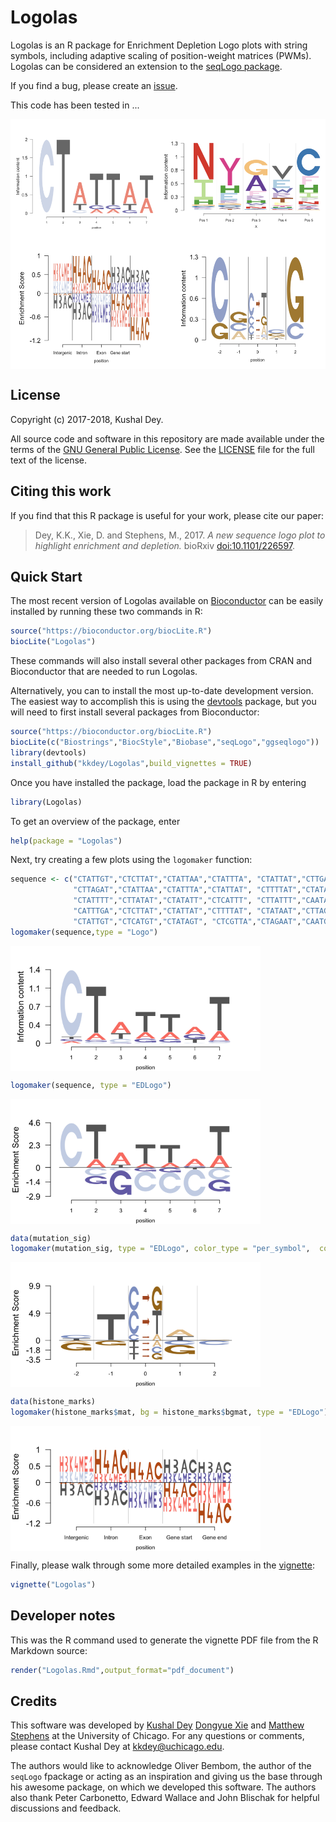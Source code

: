 # Logolas

Logolas is an R package for Enrichment Depletion Logo plots with
string symbols, including adaptive scaling of position-weight matrices
(PWMs). Logolas can be considered an extension to the
[seqLogo package](https://doi.org/doi:10.18129/B9.bioc.seqLogo).

If you find a bug, please create an
[issue](https://github.com/kkdey/Logolas/issues).

This code has been tested in ...

<img src="utils/figures/misc2.png" alt="misc"
  height="400" width="700" align = "middle">

## License

Copyright (c) 2017-2018, Kushal Dey.

All source code and software in this repository are made available
under the terms of the [GNU General Public
License](http://www.gnu.org/licenses/gpl.html). See the
[LICENSE](LICENSE) file for the full text of the license.

## Citing this work

If you find that this R package is useful for your work, please cite
our paper:

> Dey, K.K., Xie, D. and Stephens, M., 2017. *A new sequence logo plot
to highlight enrichment and depletion.* bioRxiv
[doi:10.1101/226597](https://doi.org/10.1101/226597).

## Quick Start

The most recent version of Logolas available on
[Bioconductor](https://doi.org/doi:10.18129/B9.bioc.Logolas) can be
easily installed by running these two commands in R:

```R
source("https://bioconductor.org/biocLite.R")
biocLite("Logolas")
```

These commands will also install several other packages from CRAN and
Bioconductor that are needed to run Logolas.

Alternatively, you can to install the most up-to-date development
version. The easiest way to accomplish this is using the
[devtools](http://www.r-pkg.org/pkg/devtools) package, but you will
need to first install several packages from Bioconductor:

```R
source("https://bioconductor.org/biocLite.R")
biocLite(c("Biostrings","BiocStyle","Biobase","seqLogo","ggseqlogo"))
library(devtools)
install_github("kkdey/Logolas",build_vignettes = TRUE)
```

Once you have installed the package, load the package in R by entering

```R
library(Logolas)
```

To get an overview of the package, enter

```R
help(package = "Logolas")
```

Next, try creating a few plots using the `logomaker` function:

```R
sequence <- c("CTATTGT","CTCTTAT","CTATTAA","CTATTTA", "CTATTAT","CTTGAAT",
              "CTTAGAT","CTATTAA","CTATTTA","CTATTAT", "CTTTTAT","CTATAGT",
              "CTATTTT","CTTATAT","CTATATT","CTCATTT", "CTTATTT","CAATAGT",
              "CATTTGA","CTCTTAT","CTATTAT","CTTTTAT", "CTATAAT","CTTAGGT",
              "CTATTGT","CTCATGT","CTATAGT", "CTCGTTA","CTAGAAT","CAATGGT")
logomaker(sequence,type = "Logo")
```
             
<img src="utils/figures/fig1.png" alt="misc" height="200" width="400" align = "middle">

```R
logomaker(sequence, type = "EDLogo")
```

<img src="utils/figures/fig2.png" alt="misc" height="200" width="400" align = "middle">

```R
data(mutation_sig)
logomaker(mutation_sig, type = "EDLogo", color_type = "per_symbol",  color_seed = 2300)
```

<img src="utils/figures/fig3.png" alt="misc" height="200" width="400" align = "middle">

```R
data(histone_marks)
logomaker(histone_marks$mat, bg = histone_marks$bgmat, type = "EDLogo")
```

<img src="utils/figures/fig4.png" alt="misc" height="200"
width="400" align = "middle">

Finally, please walk through some more detailed examples in the
[vignette](vignettes/Logolas.Rmd):

```R
vignette("Logolas")
```

## Developer notes

This was the R command used to generate the vignette PDF file from the
R Markdown source:

```R
render("Logolas.Rmd",output_format="pdf_document")
```

## Credits

This software was developed by [Kushal Dey](https://github.com/kkdey)
[Dongyue Xie](https://github.com/DongyueXie) and
[Matthew Stephens](http://stephenslab.uchicago.edu) at the University
of Chicago. For any questions or comments, please contact Kushal Dey
at [kkdey@uchicago.edu](kkdey@uchicago.edu).

The authors would like to acknowledge Oliver Bembom, the author of the
`seqLogo` fpackage or acting as an inspiration and giving us the base
through his awesome package, on which we developed this software. The
authors also thank Peter Carbonetto, Edward Wallace and John Blischak
for helpful discussions and feedback.
